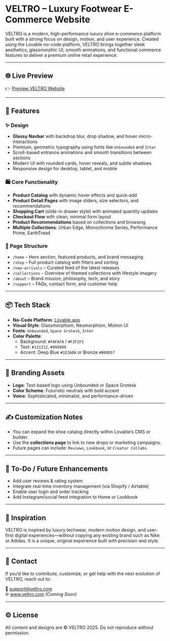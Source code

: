 # VELTRO – Luxury Footwear E-Commerce Website

VELTRO is a modern, high-performance luxury shoe e-commerce platform built with a strong focus on design, motion, and user experience. Created using the Lovable no-code platform, VELTRO brings together sleek aesthetics, glassmorphic UI, smooth animations, and functional commerce features to deliver a premium online retail experience.

---

## 🌐 Live Preview

👉 [Preview VELTRO Website](https://preview--veltro-pulse-forge.lovable.app/)

---

## 🚀 Features

### ✨ Design
- **Glassy Navbar** with backdrop blur, drop shadow, and hover micro-interactions
- Premium, geometric typography using fonts like `Unbounded` and `Inter`
- Scroll-based entrance animations and smooth transitions between sections
- Modern UI with rounded cards, hover reveals, and subtle shadows
- Responsive design for desktop, tablet, and mobile

### 🛍️ Core Functionality
- **Product Catalog** with dynamic hover effects and quick-add
- **Product Detail Pages** with image sliders, size selectors, and recommendations
- **Shopping Cart** (slide-in drawer style) with animated quantity updates
- **Checkout Flow** with clean, minimal form layout
- **Product Recommendations** based on collections and browsing
- **Multiple Collections**: Urban Edge, Monochrome Series, Performance Prime, EarthTread

### 📄 Page Structure
- `/home` – Hero section, featured products, and brand messaging
- `/shop` – Full product catalog with filters and sorting
- `/new-arrivals` – Curated feed of the latest releases
- `/collections` – Overview of themed collections with lifestyle imagery
- `/about` – Brand mission, philosophy, tech, and story
- `/support` – FAQs, contact form, and customer help

---

## 📦 Tech Stack

- **No-Code Platform**: [Lovable.app](https://lovable.app/)
- **Visual Style**: Glassmorphism, Neumorphism, Motion UI
- **Fonts**: `Unbounded`, `Space Grotesk`, `Inter`
- **Color Palette**:
  - Background: `#FAFAFA` / `#F2F2F2`
  - Text: `#121212`, `#999999`
  - Accent: Deep Blue `#1E3A8A` or Bronze `#B08D57`

---

## 📸 Branding Assets

- **Logo**: Text-based logo using Unbounded or Space Grotesk
- **Color Scheme**: Futuristic neutrals with bold accent
- **Voice**: Sophisticated, minimalist, and performance-driven

---

## ✍️ Customization Notes

- You can expand the shoe catalog directly within Lovable’s CMS or builder.
- Use the **collections page** to link to new drops or marketing campaigns.
- Future pages can include: `Reviews`, `Lookbook`, or `Creator Collabs`.

---

## 🧰 To-Do / Future Enhancements

- Add user reviews & rating system
- Integrate real-time inventory management (via Shopify / Airtable)
- Enable user login and order tracking
- Add Instagram/social feed integration to Home or Lookbook

---

## 🧠 Inspiration

VELTRO is inspired by luxury techwear, modern motion design, and user-first digital experiences—without copying any existing brand such as Nike or Adidas. It is a unique, original experience built with precision and style.

---

## 📨 Contact

If you’d like to contribute, customize, or get help with the next evolution of VELTRO, reach out to:

📧 support@veltro.com  
🌐 www.veltro.com *(Coming Soon)*

---

## ©️ License

All content and designs are © VELTRO 2025. Do not reproduce without permission.
